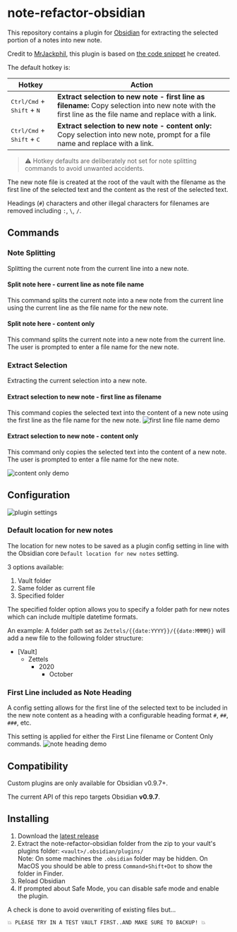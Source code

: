 # note-refactor-obsidian

This repository contains a plugin for [Obsidian](https://obsidian.md/) for extracting the selected portion of a notes into new note. 

Credit to [MrJackphil](https://github.com/mrjackphil), this plugin is based on [the code snippet](https://forum.obsidian.md/t/code-snippet-extract-note/6698) he created.

The default hotkey is:

| Hotkey                                                                   | Action                           |
| ------------------------------------------------------------------------ | -------------------------------- |
| <kbd>Ctrl/Cmd</kbd> + <kbd>Shift</kbd> + <kbd>N</kbd>                    | **Extract selection to new note - first line as filename:** Copy selection into new note with the first line as the file name and replace with a link.                 |
| <kbd>Ctrl/Cmd</kbd> + <kbd>Shift</kbd> + <kbd>C</kbd>                    | **Extract selection to new note - content only:** Copy selection into new note, prompt for a file name and replace with a link.                 |

    
>:warning: Hotkey defaults are deliberately not set for note splitting commands to avoid unwanted accidents.

The new note file is created at the root of the vault with the filename as the first line of the selected text and the content as the rest of the selected text.

Headings (`#`) characters and other illegal characters for filenames are removed including `:`, `\`, `/`.

## Commands

### Note Splitting
Splitting the current note from the current line into a new note.

#### Split note here - current line as note file name
This command splits the current note into a new note from the current line using the current line as the file name for the new note.

#### Split note here - content only
This command splits the current note into a new note from the current line. The user is prompted to enter a file name for the new note.

### Extract Selection
Extracting the current selection into a new note.

#### Extract selection to new note - first line as filename
This command copies the selected text into the content of a new note using the first line as the file name for the new note.
![first line file name demo](https://raw.githubusercontent.com/lynchjames/note-refactor-obsidian/master/images/Note-Refactor-Demo-First-Line-as-File-Name.gif)

#### Extract selection to new note - content only
This command only copies the selected text into the content of a new note. The user is prompted to enter a file name for the new note.

![content only demo](https://raw.githubusercontent.com/lynchjames/note-refactor-obsidian/master/images/Note-Refactor-Demo-Content-Only.gif)

## Configuration

![plugin settings](https://raw.githubusercontent.com/lynchjames/note-refactor-obsidian/master/images/plugin-settings.png)

### Default location for new notes
The location for new notes to be saved as a plugin config setting in line with the Obsidian core `Default location for new notes` setting. 

3 options available:

1. Vault folder
1. Same folder as current file
1. Specified folder

The specified folder option allows you to specify a folder path for new notes which can include multiple datetime formats.

An example:
A folder path set as `Zettels/{{date:YYYY}}/{{date:MMMM}}` will add a new file to the following folder structure:

- [Vault]
  - Zettels
    - 2020
      - October

### First Line included as Note Heading
A config setting allows for the first line of the selected text to be included in the new note content as a heading with a configurable heading format `#`, `##`, `###`, etc.

This setting is applied for either the First Line filename or Content Only commands. 
![note heading demo](https://raw.githubusercontent.com/lynchjames/note-refactor-obsidian/master/images/Note-Refactor-Demo-Include-First-Line-as-Note-Heading.gif)



## Compatibility

Custom plugins are only available for Obsidian v0.9.7+.

The current API of this repo targets Obsidian **v0.9.7**. 

## Installing

1. Download the [latest release](https://github.com/lynchjames/note-refactor-obsidian/releases/latest)
1. Extract the note-refactor-obsidian folder from the zip to your vault's plugins folder: `<vault>/.obsidian/plugins/`  
Note: On some machines the `.obsidian` folder may be hidden. On MacOS you should be able to press `Command+Shift+Dot` to show the folder in Finder.
1. Reload Obsidian
1. If prompted about Safe Mode, you can disable safe mode and enable the plugin.

A check is done to avoid overwriting of existing files but...

    💥 PLEASE TRY IN A TEST VAULT FIRST..AND MAKE SURE TO BACKUP! 💥
